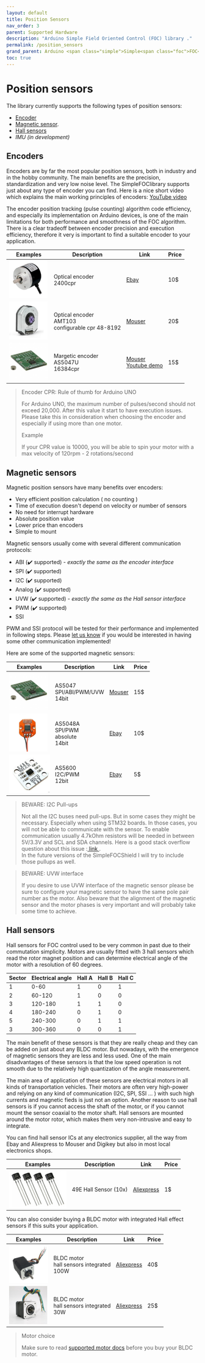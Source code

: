 ```yaml
---
layout: default
title: Position Sensors
nav_order: 3
parent: Supported Hardware
description: "Arduino Simple Field Oriented Control (FOC) library ."
permalink: /position_sensors
grand_parent: Arduino <span class="simple">Simple<span class="foc">FOC</span>library</span>
toc: true
---
```



# Position sensors
The library currently supports the following types of position sensors: 
- [Encoder](#encoders) 
- [Magnetic sensor](#magnetic-sensors).
- [Hall sensors](#hall-sensors)
- *IMU (in development)*

## Encoders
Encoders are by far the most popular position sensors, both in industry and in the hobby community. The main benefits are the precision, standardization and very low noise level. The <span class="simple">Simple<span class="foc">FOC</span>library</span> supports just about any type of encoder you can find.  Here is a nice short video which explains the main working principles of encoders: [YouTube video](https://www.youtube.com/watch?v=qT6FdvcEsMs)

The encoder position tracking (pulse counting) algorithm code efficiency, and especially its implementation on Arduino devices, is one of the main limitations for both performance and smoothness of the FOC algorithm. There is a clear tradeoff between encoder precision and execution efficiency, therefore it very is important to find a suitable encoder to your application.

Examples  | Description | Link | Price
---- | ---- | ---- | ----
[<img src="extras/Images/enc.jpg"  style="height:100px">](https://www.ebay.com/itm/360-600P-R-Photoelectric-Incremental-Rotary-Encoder-5V-24V-AB-Two-Phases-Shaft/254214673272?hash=item3b30601378:m:mDiuW1F2qXINSH51TqAjhTg)  | Optical encoder<br>2400cpr | [Ebay](https://www.ebay.fr/itm/L6234-Breakout-Board-/153204519965) | 10$
[<img src="extras/Images/enc1.png" style="height:100px">](https://www.ebay.com/itm/HMBGC-V2-0-3-Axle-Gimbal-Controller-Control-Plate-Board-Module-with-Sensor/351497840990?hash=item51d6e7695e:g:BAsAAOSw0QFXBxrZ:rk:1:pf:1) | Optical encoder<br>AMT103 <br> configurable cpr 48-8192 |  [Mouser](https://www.mouser.fr/ProductDetail/CUI-Devices/AMT103-V?qs=%2Fha2pyFaduiAsBlScvLoAWHUnKz39jAIpNPVt58AQ0PVb84dpbt53g%3D%3D)  | 20$
[<img src="extras/Images/mag.jpg"  style="height:100px">](hhttps://www.mouser.fr/ProductDetail/ams/AS5X47U-TS_EK_AB?qs=sGAEpiMZZMve4%2FbfQkoj%252BBDLPCj82ZLyYIPEtADg0FE%3D) | Margetic encoder <br> AS5047U <br> 16384cpr |  [Mouser](https://www.mouser.fr/ProductDetail/ams/AS5X47U-TS_EK_AB?qs=sGAEpiMZZMve4%2FbfQkoj%252BBDLPCj82ZLyYIPEtADg0FE%3D)<br> [Youtube demo](https://www.youtube.com/watch?v=Gl-DiOqXXJ8)   | 15$



<blockquote class="warning">
<p class="heading">Encoder CPR: Rule of thumb for Arduino UNO</p>
For Arduino UNO, the maximum number of pulses/second should not exceed 20,000. After this value it start to have execution issues. 
Please take this in consideration when choosing the encoder and especially if using more than one motor.<br>
<p class="heading">Example</p>
If your CPR value is 10000, you will be able to spin your motor with a max velocity of 120rpm - 2 rotations/second 
</blockquote>

      
## Magnetic sensors
Magnetic position sensors have many benefits over encoders:
- Very efficient position calculation ( no counting ) 
- Time of execution doesn't depend on velocity or number of sensors
- No need for interrupt hardware
- Absolute position value
- Lower price than encoders
- Simple to mount

Magnetic sensors usually come with several different communication protocols:
- ABI (✔️ supported) - *exactly the same as the encoder interface* 
- SPI (✔️ supported)
- I2C (✔️ supported)
- Analog (✔️ supported)
- UVW (✔️ supported)  - *exactly the same as the Hall sensor interface* 
- PWM (✔️ supported)
- SSI 

PWM and SSI protocol will be tested for their performance and implemented in following steps. 
Please [let us know](contact) if you would be interested in having some other communication implemented!

Here are some of the supported magnetic sensors:

Examples  | Description | Link | Price
---- | ---- | ---- | ----
[<img src="extras/Images/mag.jpg"  style="height:100px">](https://www.mouser.fr/ProductDetail/ams/AS5X47U-TS_EK_AB?qs=sGAEpiMZZMve4%2FbfQkoj%252BBDLPCj82ZLyYIPEtADg0FE%3D) | AS5047<br> SPI/ABI/PWM/UVW <br> 14bit |  [Mouser](https://www.mouser.fr/ProductDetail/ams/AS5X47U-TS_EK_AB?qs=sGAEpiMZZMve4%2FbfQkoj%252BBDLPCj82ZLyYIPEtADg0FE%3D) | 15$
[<img src="extras/Images/mag2.jpg"  style="height:100px">](https://www.ebay.com/itm/AS5048-Magnetic-Encoder-PWM-SPI-Interface-14-Bit-Precision-For-Brushless-Motor/153636871434?hash=item23c5789d0a:g:oOMAAOSwd-5ddaWQ) | AS5048A<br> SPI/PWM <br> absolute <br> 14bit |  [Ebay](https://www.ebay.com/itm/AS5048-Magnetic-Encoder-PWM-SPI-Interface-14-Bit-Precision-For-Brushless-Motor/153636871434?hash=item23c5789d0a:g:oOMAAOSwd-5ddaWQ) | 10$
[<img src="extras/Images/as5600.jpg"  style="height:100px">](https://www.ebay.com/itm/1PC-New-AS5600-magnetic-encoder-sensor-module-12bit-high-precision/303401254431?hash=item46a41fbe1f:g:nVwAAOSwTJJd8zRK) | AS5600 <br> I2C/PWM <br> 12bit | [Ebay](https://www.ebay.com/itm/1PC-New-AS5600-magnetic-encoder-sensor-module-12bit-high-precision/303401254431?hash=item46a41fbe1f:g:nVwAAOSwTJJd8zRK) | 5$ 


<blockquote class="warning"><p class="heading">BEWARE: I2C Pull-ups</p>
Not all the I2C buses need pull-ups. But in some cases they might be necessary. Especially when using STM32 boards. In those cases, you will not be able to communicate with the sensor. 
To enable communication usually 4.7kOhm resistors will be needed in between 5V/3.3V and SCL and SDA channels. Here is a good stack overflow question about this issue :<a href="https://electronics.stackexchange.com/questions/102611/what-happens-if-i-omit-the-pullup-resistors-on-i2c-lines"> link </a>. 
<br>
In the future versions of the <span class="simple">Simple<span class="foc">FOC</span>Shield</span> I will try to include those pullups as well.
</blockquote>

<blockquote class="warning"><p class="heading">BEWARE: UVW interface</p>
If you desire to use UVW interface of the magnetic sensor please be sure to configure your magnetic sensor to have the same pole pair number as the motor. Also beware that the alignment of the magnetic sensor and the motor phases is very important and will probably take some time to achieve. 
</blockquote>
      
## Hall sensors

Hall sensors for FOC control used to be very common in past due to their commutation simplicity. Motors are usually fitted with 3 hall sensors which read the rotor magnet position and can determine electrical angle of the motor with a resolution of 60 degrees. 

Sector | Electrical angle | Hall A | Hall B | Hall C
--- | ---| -- | - | - 
 1| 0-60 | 1 | 0 | 1
 2| 60-120 | 1 | 0 | 0  
 3| 120-180 | 1 | 1 | 0
 4| 180-240 | 0 | 1 | 0 
 5| 240-300 | 0 | 1 | 1  
 3| 300-360 | 0 | 0 | 1

The main benefit of these sensors is that they are really cheap and they can be added on just about any BLDC motor. But nowadays, with the emergence of magnetic sensors they are less and less used. One of the main disadvantages of these sensors is that the low speed operation is not smooth due to the relatively high quantization of the angle measurement. 

The main area of application of these sensors are electrical motors in all kinds of transportation vehicles. Their motors are often very high-power and relying on any kind of communication (I2C, SPI, SSI ... ) with such high currents and magnetic fieds is just not an option. Another reason to use hall sensors is if you cannot access the shaft of the motor, or if you cannot mount the sensor coaxial to the motor shaft. Hall sensors are mounted around the motor rotor, which makes them very non-intrusive and easy to integrate. 

You can find hall sensor ICs at any electronics supplier, all the way from Ebay and Aliexpress to Mouser and Digikey but also in most local electronics shops.

Examples  | Description | Link | Price
---- | ---- | ---- | ----
[<img src="extras/Images/hall.png"  style="height:100px">](https://fr.aliexpress.com/item/32590021901.html?spm=a2g0o.productlist.0.0.6eec671cZA32JT&algo_pvid=5729f98b-72a0-4cf8-b80a-adac9ecbbd2a&algo_expid=5729f98b-72a0-4cf8-b80a-adac9ecbbd2a-58&btsid=0b8b035915993735716435630eb78b&ws_ab_test=searchweb0_0,searchweb201602_,searchweb201603_) |  49E Hall Sensor (10x) |  [Aliexpress](https://fr.aliexpress.com/item/32590021901.html?spm=a2g0o.productlist.0.0.6eec671cZA32JT&algo_pvid=5729f98b-72a0-4cf8-b80a-adac9ecbbd2a&algo_expid=5729f98b-72a0-4cf8-b80a-adac9ecbbd2a-58&btsid=0b8b035915993735716435630eb78b&ws_ab_test=searchweb0_0,searchweb201602_,searchweb201603_) | 1$

You can also consider buying a BLDC motor with integrated Hall effect sensors if this suits your application. 

Examples  | Description | Link | Price
---- | ---- | ---- | ----
[<img src="extras/Images/hall1.png"  style="height:100px">](https://fr.aliexpress.com/item/4000086664014.html?spm=a2g0o.productlist.0.0.338073065g29WW&s=p&ad_pvid=20200905233621305169369584280003211148_6&algo_pvid=e2271fc5-6c48-4ca9-9961-ed620ada16d6&algo_expid=e2271fc5-6c48-4ca9-9961-ed620ada16d6-29&btsid=0b8b034515993741819075226e8e8e&ws_ab_test=searchweb0_0,searchweb201602_,searchweb201603_) |  BLDC motor <br> hall sensors integrated <br> 100W |  [Aliexpress](https://fr.aliexpress.com/item/4000086664014.html?spm=a2g0o.productlist.0.0.338073065g29WW&s=p&ad_pvid=20200905233621305169369584280003211148_6&algo_pvid=e2271fc5-6c48-4ca9-9961-ed620ada16d6&algo_expid=e2271fc5-6c48-4ca9-9961-ed620ada16d6-29&btsid=0b8b034515993741819075226e8e8e&ws_ab_test=searchweb0_0,searchweb201602_,searchweb201603_) | 40$
[<img src="extras/Images/hallw.png"  style="height:100px">](https://fr.aliexpress.com/item/4000242695485.html?spm=a2g0o.productlist.0.0.338073065g29WW&algo_pvid=e2271fc5-6c48-4ca9-9961-ed620ada16d6&algo_expid=e2271fc5-6c48-4ca9-9961-ed620ada16d6-17&btsid=0b8b034515993741819075226e8e8e&ws_ab_test=searchweb0_0,searchweb201602_,searchweb201603_) |  BLDC motor <br> hall sensors integrated <br> 30W |  [Aliexpress](https://fr.aliexpress.com/item/4000242695485.html?spm=a2g0o.productlist.0.0.338073065g29WW&algo_pvid=e2271fc5-6c48-4ca9-9961-ed620ada16d6&algo_expid=e2271fc5-6c48-4ca9-9961-ed620ada16d6-17&btsid=0b8b034515993741819075226e8e8e&ws_ab_test=searchweb0_0,searchweb201602_,searchweb201603_) | 25$

<blockquote class="warning"><p class="heading">Motor choice</p>
Make sure to read <a href="motors">supported motor docs</a> before you buy your BLDC motor.
</blockquote>
      